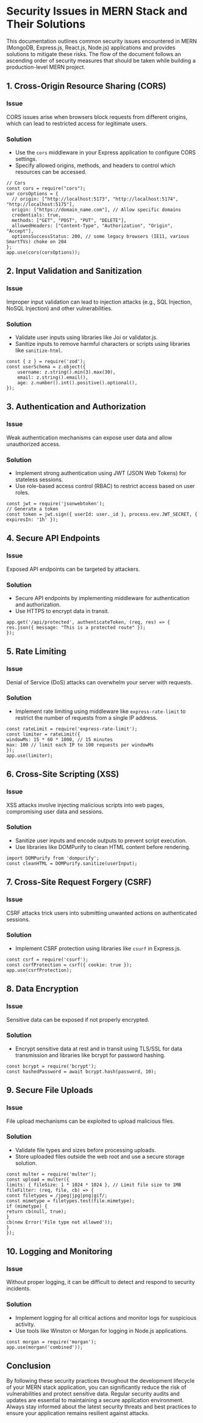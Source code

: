 # Security Issues in MERN Stack and Their Solutions

This documentation outlines common security issues encountered in MERN (MongoDB, Express.js, React.js, Node.js) applications and provides solutions to mitigate these risks. The flow of the document follows an ascending order of security measures that should be taken while building a production-level MERN project.

## 1. Cross-Origin Resource Sharing (CORS)

### Issue
CORS issues arise when browsers block requests from different origins, which can lead to restricted access for legitimate users.

### Solution
- Use the `cors` middleware in your Express application to configure CORS settings.
- Specify allowed origins, methods, and headers to control which resources can be accessed.
  
```
// Cors
const cors = require("cors");
var corsOptions = {
  // origin: ["http://localhost:5173", "http://localhost:5174", "http://localhost:5175"],
  origin: ["https://domain_name.com"], // Allow specific domains
  credentials: true,
  methods: ["GET", "POST", "PUT", "DELETE"],
  allowedHeaders: ["Content-Type", "Authorization", "Origin", "Accept"],
  optionsSuccessStatus: 200, // some legacy browsers (IE11, various SmartTVs) choke on 204
};
app.use(cors(corsOptions));
```


## 2. Input Validation and Sanitization

### Issue
Improper input validation can lead to injection attacks (e.g., SQL Injection, NoSQL Injection) and other vulnerabilities.

### Solution
- Validate user inputs using libraries like Joi or validator.js.
- Sanitize inputs to remove harmful characters or scripts using libraries like `sanitize-html`.
```
const { z } = require('zod');
const userSchema = z.object({
    username: z.string().min(3).max(30),
    email: z.string().email(),
    age: z.number().int().positive().optional(),
});
```


## 3. Authentication and Authorization

### Issue
Weak authentication mechanisms can expose user data and allow unauthorized access.

### Solution
- Implement strong authentication using JWT (JSON Web Tokens) for stateless sessions.
- Use role-based access control (RBAC) to restrict access based on user roles.
```
const jwt = require('jsonwebtoken');
// Generate a token
const token = jwt.sign({ userId: user._id }, process.env.JWT_SECRET, { expiresIn: '1h' });
```


## 4. Secure API Endpoints

### Issue
Exposed API endpoints can be targeted by attackers.

### Solution
- Secure API endpoints by implementing middleware for authentication and authorization.
- Use HTTPS to encrypt data in transit.
```
app.get('/api/protected', authenticateToken, (req, res) => {
res.json({ message: "This is a protected route" });
});
```



## 5. Rate Limiting

### Issue
Denial of Service (DoS) attacks can overwhelm your server with requests.

### Solution
- Implement rate limiting using middleware like `express-rate-limit` to restrict the number of requests from a single IP address.
```
const rateLimit = require('express-rate-limit');
const limiter = rateLimit({
windowMs: 15 * 60 * 1000, // 15 minutes
max: 100 // limit each IP to 100 requests per windowMs
});
app.use(limiter);
```



## 6. Cross-Site Scripting (XSS)

### Issue
XSS attacks involve injecting malicious scripts into web pages, compromising user data and sessions.

### Solution
- Sanitize user inputs and encode outputs to prevent script execution.
- Use libraries like DOMPurify to clean HTML content before rendering.
```
import DOMPurify from 'dompurify';
const cleanHTML = DOMPurify.sanitize(userInput);
```



## 7. Cross-Site Request Forgery (CSRF)

### Issue
CSRF attacks trick users into submitting unwanted actions on authenticated sessions.

### Solution
- Implement CSRF protection using libraries like `csurf` in Express.js.

```
const csrf = require('csurf');
const csrfProtection = csrf({ cookie: true });
app.use(csrfProtection);
```



## 8. Data Encryption

### Issue
Sensitive data can be exposed if not properly encrypted.

### Solution
- Encrypt sensitive data at rest and in transit using TLS/SSL for data transmission and libraries like bcrypt for password hashing.
```
const bcrypt = require('bcrypt');
const hashedPassword = await bcrypt.hash(password, 10);
```



## 9. Secure File Uploads

### Issue
File upload mechanisms can be exploited to upload malicious files.

### Solution
- Validate file types and sizes before processing uploads.
- Store uploaded files outside the web root and use a secure storage solution.
```
const multer = require('multer');
const upload = multer({
limits: { fileSize: 1 * 1024 * 1024 }, // Limit file size to 1MB
fileFilter: (req, file, cb) => {
const filetypes = /jpeg|jpg|png|gif/;
const mimetype = filetypes.test(file.mimetype);
if (mimetype) {
return cb(null, true);
}
cb(new Error('File type not allowed'));
}
});
```



## 10. Logging and Monitoring

### Issue
Without proper logging, it can be difficult to detect and respond to security incidents.

### Solution
- Implement logging for all critical actions and monitor logs for suspicious activity.
- Use tools like Winston or Morgan for logging in Node.js applications.
```
const morgan = require('morgan');
app.use(morgan('combined'));
```



## Conclusion

By following these security practices throughout the development lifecycle of your MERN stack application, you can significantly reduce the risk of vulnerabilities and protect sensitive data. Regular security audits and updates are essential to maintaining a secure application environment. Always stay informed about the latest security threats and best practices to ensure your application remains resilient against attacks.



